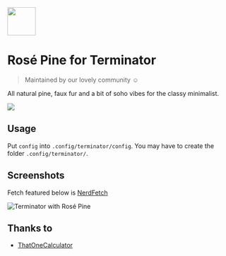 <img src="https://github.com/rose-pine/rose-pine-theme/raw/main/assets/icon.png" width="64" />

# Rosé Pine for Terminator

> Maintained by our lovely community ☺️

All natural pine, faux fur and a bit of soho vibes for the classy minimalist.

[![](https://img.shields.io/badge/Rosé%20Pine%20Theme-191724)](https://github.com/rose-pine/rose-pine-theme)

## Usage

Put `config` into `.config/terminator/config`. You may have to create the folder `.config/terminator/`.

## Screenshots

Fetch featured below is [NerdFetch](https://github.com/thatonecalculator/nerdfetch)

![Terminator with Rosé Pine](https://i.imgur.com/WqRPEIp.png)

## Thanks to 

- [ThatOneCalculator](https://github.com/thatonecalculator)
